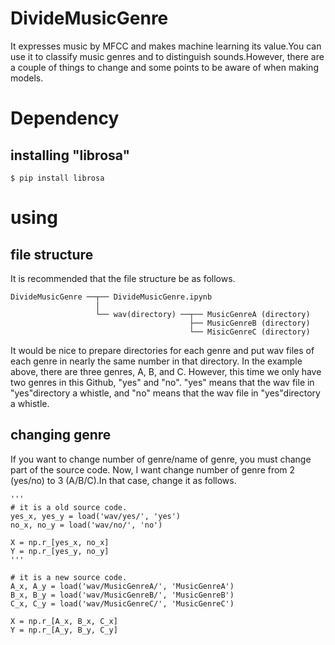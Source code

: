 # DivideMusicGenre
 It expresses music by MFCC and makes machine learning its value.You can use it to classify music genres and to distinguish sounds.However, there are a couple of things to change and some points to be aware of when making models.

# Dependency
 ## installing "librosa"
 ~~~
 $ pip install librosa
 ~~~

# using
 ## file structure
 It is recommended that the file structure be as follows.
 ~~~
 DivideMusicGenre ──┬── DivideMusicGenre.ipynb
                    │
                    └── wav(directory) ──┬── MusicGenreA (directory)
                                         ├── MusicGenreB (directory)
                                         └── MisicGenreC (directory)
 ~~~

 It would be nice to prepare directories for each genre and put wav files of each genre in nearly the same number in that directory. In the example above, there are three genres, A, B, and C. However, this time we only have two genres in this Github, "yes" and "no". "yes" means that the wav file in "yes"directory a whistle, and "no" means that the wav file in "yes"directory a whistle.

 ## changing genre
 If you want to change number of genre/name of genre, you must change part of the source code. Now, I want change number of genre from 2 (yes/no) to 3 (A/B/C).In that case, change it as follows.

 ~~~python3
 '''
 # it is a old source code.
 yes_x, yes_y = load('wav/yes/', 'yes')
 no_x, no_y = load('wav/no/', 'no')

 X = np.r_[yes_x, no_x]
 Y = np.r_[yes_y, no_y]
 '''

 # it is a new source code.
 A_x, A_y = load('wav/MusicGenreA/', 'MusicGenreA')
 B_x, B_y = load('wav/MusicGenreB/', 'MusicGenreB')
 C_x, C_y = load('wav/MusicGenreC/', 'MusicGenreC')

 X = np.r_[A_x, B_x, C_x]
 Y = np.r_[A_y, B_y, C_y]
 ~~~
